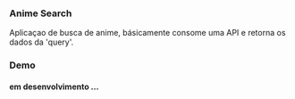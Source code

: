 ### Anime Search 

Aplicaçao de busca de anime, básicamente consome uma API e retorna os dados da 'query'.

### Demo 

[](/public/demo.gif)


#### em desenvolvimento ... 